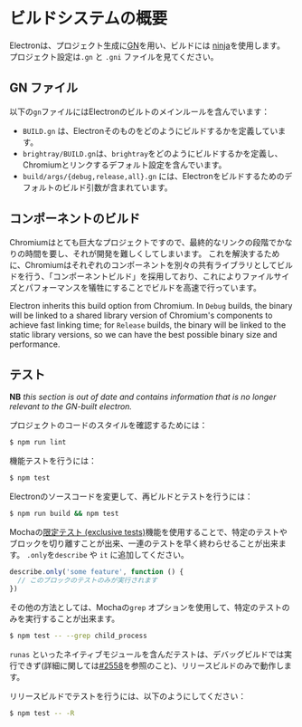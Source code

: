 # ビルドシステムの概要

Electronは、プロジェクト生成に[GN](https://gn.googlesource.com/gn)を用い、ビルドには [ninja](https://ninja-build.org/)を使用します。 プロジェクト設定は`.gn` と `.gni` ファイルを見てください。

## GN ファイル

以下の`gn`ファイルにはElectronのビルトのメインルールを含んでいます：

* `BUILD.gn` は、Electronそのものをどのようにビルドするかを定義しています。
* `brightray/BUILD.gn`は、`brightray`をどのようにビルドするかを定義し、Chromiumとリンクするデフォルト設定を含んでいます。
* `build/args/{debug,release,all}.gn` には、Electronをビルドするためのデフォルトのビルド引数が含まれています。

## コンポーネントのビルド

Chromiumはとても巨大なプロジェクトですので、最終的なリンクの段階でかなりの時間を要し、それが開発を難しくしてしまいます。 これを解決するために、Chromiumはそれぞれのコンポーネントを別々の共有ライブラリとしてビルドを行う、「コンポーネントビルド」を採用しており、これによりファイルサイズとパフォーマンスを犠牲にすることでビルドを高速で行っています。

Electron inherits this build option from Chromium. In `Debug` builds, the binary will be linked to a shared library version of Chromium's components to achieve fast linking time; for `Release` builds, the binary will be linked to the static library versions, so we can have the best possible binary size and performance.

## テスト

**NB** *this section is out of date and contains information that is no longer relevant to the GN-built electron.*

プロジェクトのコードのスタイルを確認するためには：

```sh
$ npm run lint
```

機能テストを行うには：

```sh
$ npm test
```

Electronのソースコードを変更して、再ビルドとテストを行うには：

```sh
$ npm run build && npm test
```

Mochaの[限定テスト (exclusive tests)](https://mochajs.org/#exclusive-tests)機能を使用することで、特定のテストやブロックを切り離すことが出来、一連のテストを早く終わらせることが出来ます。 `.only`を`describe` や `it` に追加してください。

```js
describe.only('some feature', function () {
  // このブロックのテストのみが実行されます
})
```

その他の方法としては、Mochaの`grep` オプションを使用して、特定のテストのみを実行することが出来ます。

```sh
$ npm test -- --grep child_process
```

`runas` といったネイティブモジュールを含んだテストは、デバッグビルドでは実行できず(詳細に関しては[#2558](https://github.com/electron/electron/issues/2558)を参照のこと)、リリースビルドのみで動作します。

リリースビルドでテストを行うには、以下のようにしてください：

```sh
$ npm test -- -R
```